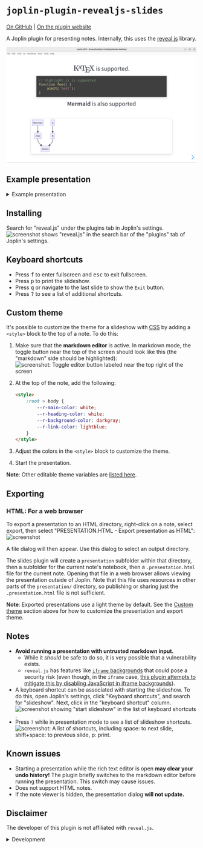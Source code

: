 # `joplin-plugin-revealjs-slides`
[On GitHub](https://github.com/personalizedrefrigerator/joplin-plugin-revealjs-slides) | [On the plugin website](https://joplinapp.org/plugins/plugin/io.github.personalizedrefrigerator.revealjs-integration/)

A Joplin plugin for presenting notes. Internally, this uses the [reveal.js](https://revealjs.com/) library.

<img width="600" src="./images/screenshot-light.png" alt="Screenshot: A Joplin plugin window showing a slideshow. The current slide states that KaTeX, highlight.js, and Mermaid are supported."/>


## Example presentation

<details><summary>Example presentation</summary>

````markdown

# `joplin-plugin-revealjs-slides`

---

- Separate slides with `---`s (if you're using the rich text editor, press the "horizontal line" button).
- The rest of this example presentation will assume you're using the markdown editor.

---

This plugin uses [reveal.js](https://revealjs.com/) internally. [Read about writing reveal.js presentations here](https://revealjs.com/vertical-slides/).

---

## A note on markdown rendering

`joplin-plugin-revealjs-slides` uses Joplin's markdown renderer internally *not* `reveal.js`'s markdown renderer.

<!-- Read about fragments here: https://revealjs.com/fragments/ -->
<div class="fragment fade-up">

Thus, some of [reveal.js's markdown features are not supported](https://revealjs.com/markdown/).

</div>
<div class="fragment fade-up">

However, this also means that many of Joplin's built-in features are supported. (For example, slideshows can be customized with [userstyle.css](https://discourse.joplinapp.org/t/introduction-to-customising-joplin-userchrome-css-userstyle-css/21370)).

</div>

---

[Note links can also be included](:/9aeb224225314a1b9d7ee977ffeb3078) (though note that they may not work perfectly!)

Slides can be linked to like this: [link to slide 3](#3).

---

# $\KaTeX$ is supported.

```js
// highlight.js is supported (through Joplin's
// markdown renderer).
function foo() {
	alert('test');
}
```

---

**Mermaid** is also supported

```mermaid
graph TD;
    Mermaid-->Also;
    A-->B;
    Also-->Works;
    B-->Works;
```

---

**Speaker notes** can be created using an
```
<aside class="notes">
    Notes!
</aside>
```

A setting exists to show speaker notes (when available).

<aside class="notes">
    Notes!
</aside>

---

<section>

# Keyboard shortcuts

</section>
<section>

Press <kbd>f</kbd> to enter fullscreen and <kbd>esc</kbd> to exit fullscreen.

</section>
<section>

Press <kbd>p</kbd> to print the slideshow.

</section>
<section>

Press <kbd>q</kbd> or navigate to the last slide to show the `Exit` button.

</section>
<section>

Press <kbd>?</kbd> to see a list of additional shortcuts.

</section>

---

# Animating code blocks

Code blocks with highlighted line numbers need to be specified in HTML. See [the upstream reveal.js documentation](https://revealjs.com/code/#manual-highlighting) for details.

Example:
<pre><code data-trim data-line-numbers="1|3|4">
// This
// is
// a test
// of code blocks.
</code></pre>

---

# More

For additional features, see the [reveal.js documentation](https://revealjs.com/backgrounds/).

````

> [!NOTE]
>
> Other examples can be found [on this plugin's GitHub repository](https://github.com/personalizedrefrigerator/joplin-plugin-revealjs-slides/tree/main/examples).
>

</details>

## Installing

Search for "reveal.js" under the plugins tab in Joplin's settings.
![screenshot shows "reveal.js" in the search bar of the "plugins" tab of Joplin's settings.](https://github.com/personalizedrefrigerator/joplin-plugin-revealjs-slides/assets/46334387/5f1a0c20-3d72-47a5-b214-18861cb6f493)


## Keyboard shortcuts

- Press <kbd>f</kbd> to enter fullscreen and <kbd>esc</kbd> to exit fullscreen.
- Press <kbd>p</kbd> to print the slideshow.
- Press <kbd>q</kbd> or navigate to the last slide to show the `Exit` button.
- Press <kbd>?</kbd> to see a list of additional shortcuts.

## Custom theme

It's possible to customize the theme for a slideshow with [CSS](https://developer.mozilla.org/en-US/docs/Learn/CSS) by adding a `<style>` block to the top of a note. To do this:
1. Make sure that the **markdown editor** is active. In markdown mode, the toggle button near the top of the screen should look like this (the "markdown" side should be highlighted): <img alt="screenshot: Toggle editor button labeled near the top right of the screen" src="https://github.com/personalizedrefrigerator/joplin-plugin-revealjs-slides/assets/46334387/c6ba5374-92df-40eb-b4d6-89264f107f80" width="200"/>

2. At the top of the note, add the following:
   ```html
   <style>
	   :root > body {
		   --r-main-color: white;
		   --r-heading-color: white;
		   --r-background-color: darkgray;
		   --r-link-color: lightblue;
	   }
   </style>
   ```
3. Adjust the colors in the `<style>` block to customize the theme.
4. Start the presentation.

**Note**: Other editable theme variables are [listed here](https://revealjs.com/themes/#custom-properties).

## Exporting

### HTML: For a web browser

To export a presentation to an HTML directory, right-click on a note, select export, then select "PRESENTATION.HTML - Export presentation as HTML":
<img src="https://github.com/personalizedrefrigerator/joplin-plugin-revealjs-slides/assets/46334387/cf6d8c8d-1eba-41f0-8d87-6533a1c9a955" alt="screenshot" width="459"/>

A file dialog will then appear. Use this dialog to select an output directory.

The slides plugin will create a `presentation` subfolder within that directory, then a subfolder for the current note's notebook, then a `.presentation.html` file for the current note. Opening that file in a web browser allows viewing the presentation outside of Joplin. Note that this file uses resources in other parts of the `presentation/` directory, so publishing or sharing just the `.presentation.html` file is not sufficient.

**Note**: Exported presentations use a light theme by default. See the [Custom theme](#custom-theme) section above for how to customize the presentation and export theme.

## Notes
 * **Avoid running a presentation with untrusted markdown input.**
     * While it _should_ be safe to do so, it is very possible that a vulnerability exists.
     * `reveal.js` has features like  [`iframe` backgrounds](https://revealjs.com/backgrounds/#iframe-backgrounds) that could pose a security risk (even though, in the `iframe` case, [this plugin attempts to mitigate this by disabling JavaScript in iframe backgrounds](https://github.com/personalizedrefrigerator/joplin-plugin-revealjs-slides/blob/main/src/dialog/webview.ts#L8)).
 * A keyboard shortcut can be associated with starting the slideshow. To do this, open Joplin's settings, click "Keyboard shortcuts", and search for "slideshow". Next, click in the "keyboard shortcut" column. ![screenshot showing "start slideshow" in the list of keyboard shortcuts](https://github.com/personalizedrefrigerator/joplin-plugin-revealjs-slides/assets/46334387/3f20972a-aff7-43d8-82f3-77a1f87c76aa).
 * Press `?` while in presentation mode to see a list of slideshow shortcuts. ![screenshot: A list of shortcuts, including space: to next slide, shift+space: to previous slide, p: print.](https://github.com/personalizedrefrigerator/joplin-plugin-revealjs-slides/assets/46334387/19f8ff5d-dd4c-4038-ae9a-5d1f7b46d02c)


## Known issues
 * Starting a presentation while the rich text editor is open **may clear your undo history!** The plugin briefly switches to the markdown editor before running the presentation. This switch may cause issues.
 * Does not support HTML notes.
 * If the note viewer is hidden, the presentation dialog **will not update.**

## Disclaimer

The developer of this plugin is not affiliated with `reveal.js`.


<details><summary>Development</summary>

# Development
## Building the plugin

The plugin is built using Webpack, which creates the compiled code in `/dist`. A JPL archive will also be created at the root, which can use to distribute the plugin.

To build the plugin, simply run `yarn run dist`.

The project is setup to use TypeScript, although you can change the configuration to use plain JavaScript.

## Updating the plugin framework

To update the plugin framework, run `npm run update`.

In general this command tries to do the right thing - in particular it's going to merge the changes in package.json and .gitignore instead of overwriting. It will also leave "/src" as well as README.md untouched.

The file that may cause problem is "webpack.config.js" because it's going to be overwritten. For that reason, if you want to change it, consider creating a separate JavaScript file and include it in webpack.config.js. That way, when you update, you only have to restore the line that include your file.

</details>
